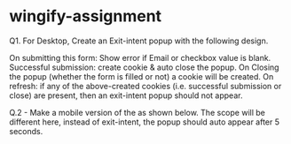 # wingify-assignment

Q1. For Desktop, Create an Exit-intent popup with the following design.

On submitting this form:
Show error if Email or checkbox value is blank.
Successful submission: create cookie & auto close the popup.
On Closing the popup (whether the form is filled or not) a cookie will be created. 
On refresh: if any of the above-created cookies (i.e. successful submission or close) are present, then an exit-intent popup should not appear.


Q.2 - Make a mobile version of the as shown below. The scope will be different here, instead of exit-intent, the popup should auto appear after 5 seconds.
